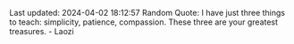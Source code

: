 Last updated: 2024-04-02 18:12:57
Random Quote: I have just three things to teach: simplicity, patience, compassion. These three are your greatest treasures. - Laozi